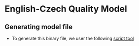 # English-Czech Quality Model

## Generating model file

- To generate this binary file, we user the following [script tool](../../../tools/lr)
